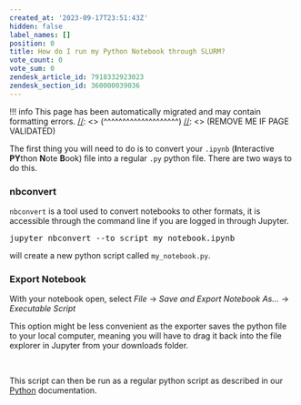 ```yaml
---
created_at: '2023-09-17T23:51:43Z'
hidden: false
label_names: []
position: 0
title: How do I run my Python Notebook through SLURM?
vote_count: 0
vote_sum: 0
zendesk_article_id: 7918332923023
zendesk_section_id: 360000039036
---
```



[//]: <> (REMOVE ME IF PAGE VALIDATED)
[//]: <> (vvvvvvvvvvvvvvvvvvvv)
!!! info
    This page has been automatically migrated and may contain formatting errors.
[//]: <> (^^^^^^^^^^^^^^^^^^^^)
[//]: <> (REMOVE ME IF PAGE VALIDATED)
<p>The first thing you will need to do is to convert your <code>.ipynb</code> (<strong>I</strong>nteractive <strong>PY</strong>thon <strong>N</strong>ote <strong>B</strong>ook) file into a regular <code>.py</code> python file. There are two ways to do this.</p>
<h3>nbconvert</h3>
<p><code>nbconvert</code> is a tool used to convert notebooks to other formats, it is accessible through the command line if you are logged in through Jupyter.</p>
<pre>jupyter nbconvert --to script my_notebook.ipynb </pre>
<p>will create a new python script called <code>my_notebook.py</code>.</p>
<h3>Export Notebook</h3>
<p>With your notebook open, select <em>File</em> -&gt; <em>Save and Export Notebook As...</em> -&gt; <em>Executable Script</em></p>
<p>This option might be less convenient as the exporter saves the python file to your local computer, meaning you will have to drag it back into the file explorer in Jupyter from your downloads folder.</p>
<p> </p>
<p>This script can then be run as a regular python script as described in our <a href="https://support.nesi.org.nz/hc/en-gb/articles/207782537" target="_self">Python</a> documentation.</p>